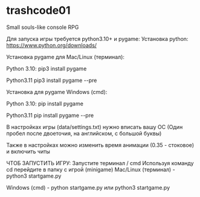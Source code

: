 # trashcode01
Small souls-like console RPG

Для запуска игры требуется python3.10+ и pygame:
Установка python:
https://www.python.org/downloads/

Установка pygame для Mac/Linux (терминал):

Python 3.10:
pip3 install pygame

Python3.11
pip3 install pygame --pre 

Установка для pygame Windows (cmd):

Python 3.10:
pip install pygame

Python3.11
pip install pygame --pre 

В настройках игры (data/settings.txt)
нужно вписать вашу ОС (Один пробел после двоеточия, на английском, с большой буквы)

Также в настройках можно изменить время анимации (0.35 - стоковое)
и включить читы



ЧТОБ ЗАПУСТИТЬ ИГРУ:
Запустите терминал / cmd
Используя команду cd перейдите в папку с игрой (minigame)
Mac/Linux (терминал) - python3 startgame.py

Windows (cmd) - python startgame.py или python3 startgame.py
